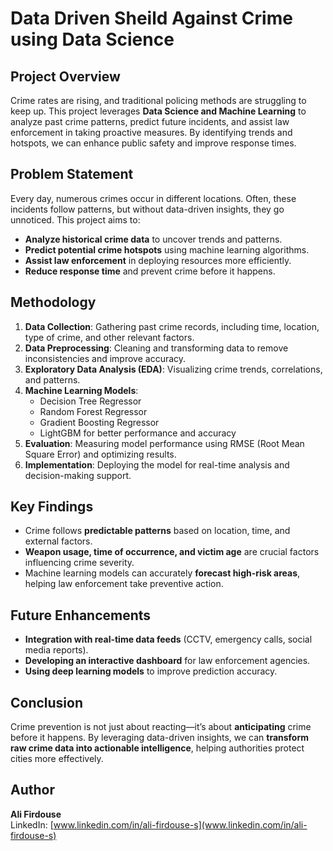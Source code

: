 # Data Driven Sheild Against Crime using Data Science

## Project Overview
Crime rates are rising, and traditional policing methods are struggling to keep up. This project leverages **Data Science and Machine Learning** to analyze past crime patterns, predict future incidents, and assist law enforcement in taking proactive measures. By identifying trends and hotspots, we can enhance public safety and improve response times.

## Problem Statement
Every day, numerous crimes occur in different locations. Often, these incidents follow patterns, but without data-driven insights, they go unnoticed. This project aims to:
- **Analyze historical crime data** to uncover trends and patterns.
- **Predict potential crime hotspots** using machine learning algorithms.
- **Assist law enforcement** in deploying resources more efficiently.
- **Reduce response time** and prevent crime before it happens.

## Methodology
1. **Data Collection**: Gathering past crime records, including time, location, type of crime, and other relevant factors.
2. **Data Preprocessing**: Cleaning and transforming data to remove inconsistencies and improve accuracy.
3. **Exploratory Data Analysis (EDA)**: Visualizing crime trends, correlations, and patterns.
4. **Machine Learning Models**:
   - Decision Tree Regressor
   - Random Forest Regressor
   - Gradient Boosting Regressor
   - LightGBM for better performance and accuracy
5. **Evaluation**: Measuring model performance using RMSE (Root Mean Square Error) and optimizing results.
6. **Implementation**: Deploying the model for real-time analysis and decision-making support.

## Key Findings
- Crime follows **predictable patterns** based on location, time, and external factors.
- **Weapon usage, time of occurrence, and victim age** are crucial factors influencing crime severity.
- Machine learning models can accurately **forecast high-risk areas**, helping law enforcement take preventive action.

## Future Enhancements
- **Integration with real-time data feeds** (CCTV, emergency calls, social media reports).
- **Developing an interactive dashboard** for law enforcement agencies.
- **Using deep learning models** to improve prediction accuracy.

## Conclusion
Crime prevention is not just about reacting—it’s about **anticipating** crime before it happens. By leveraging data-driven insights, we can **transform raw crime data into actionable intelligence**, helping authorities protect cities more effectively.

## Author
**Ali Firdouse**  
LinkedIn: [www.linkedin.com/in/ali-firdouse-s](www.linkedin.com/in/ali-firdouse-s)

